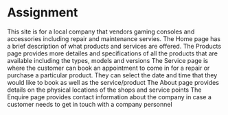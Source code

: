 # Assignment
This site is for a local company that vendors gaming consoles and accessories including repair and maintenance servies.
The Home page has a brief description of what products and services are offered.
The Products page provides more detailes and specifications of all the products that are available including the types, models and versions
The Service page is where the customer can book an appointment to come in for a repair or purchase a particular product. They can select the date and time that they would like to book as well as the service/product
The About page provides details on the physical locations of the shops and service points
The Enquire page provides contact information about the company in case a customer needs to get in touch with a company personnel

